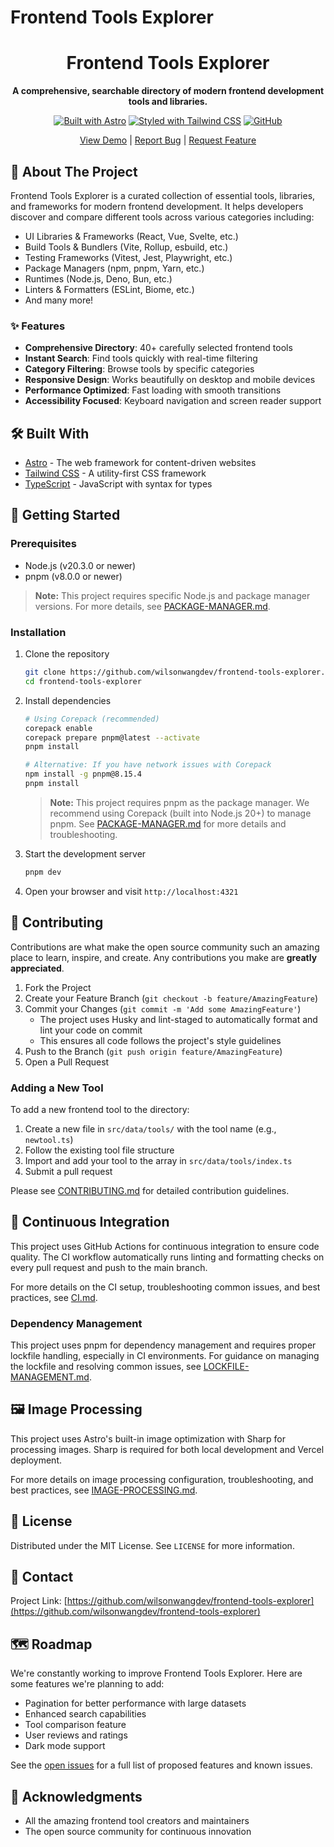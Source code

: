 # Frontend Tools Explorer

<div align="center">

# Frontend Tools Explorer

**A comprehensive, searchable directory of modern frontend development tools and libraries.**

[![Built with Astro](https://astro.badg.es/v2/built-with-astro/small.svg)](https://astro.build)
[![Styled with Tailwind CSS](https://img.shields.io/badge/Styled%20with-Tailwind%20CSS-06B6D4?logo=tailwindcss&logoColor=white)](https://tailwindcss.com)
[![GitHub](https://img.shields.io/github/license/wilsonwangdev/frontend-tools-explorer?color=blue)](https://github.com/wilsonwangdev/frontend-tools-explorer/blob/main/LICENSE)

[View Demo](https://frontend-tools-explorer.vercel.app) | [Report Bug](https://github.com/wilsonwangdev/frontend-tools-explorer/issues) | [Request Feature](https://github.com/wilsonwangdev/frontend-tools-explorer/pulls)

</div>

## 🚀 About The Project

Frontend Tools Explorer is a curated collection of essential tools, libraries, and frameworks for modern frontend development. It helps developers discover and compare different tools across various categories including:

- UI Libraries & Frameworks (React, Vue, Svelte, etc.)
- Build Tools & Bundlers (Vite, Rollup, esbuild, etc.)
- Testing Frameworks (Vitest, Jest, Playwright, etc.)
- Package Managers (npm, pnpm, Yarn, etc.)
- Runtimes (Node.js, Deno, Bun, etc.)
- Linters & Formatters (ESLint, Biome, etc.)
- And many more!

### ✨ Features

- **Comprehensive Directory**: 40+ carefully selected frontend tools
- **Instant Search**: Find tools quickly with real-time filtering
- **Category Filtering**: Browse tools by specific categories
- **Responsive Design**: Works beautifully on desktop and mobile devices
- **Performance Optimized**: Fast loading with smooth transitions
- **Accessibility Focused**: Keyboard navigation and screen reader support

## 🛠️ Built With

- [Astro](https://astro.build/) - The web framework for content-driven websites
- [Tailwind CSS](https://tailwindcss.com/) - A utility-first CSS framework
- [TypeScript](https://www.typescriptlang.org/) - JavaScript with syntax for types

## 🏁 Getting Started

### Prerequisites

- Node.js (v20.3.0 or newer)
- pnpm (v8.0.0 or newer)

> **Note:** This project requires specific Node.js and package manager versions. For more details, see [PACKAGE-MANAGER.md](./PACKAGE-MANAGER.md).

### Installation

1. Clone the repository

   ```sh
   git clone https://github.com/wilsonwangdev/frontend-tools-explorer.git
   cd frontend-tools-explorer
   ```

2. Install dependencies

   ```sh
   # Using Corepack (recommended)
   corepack enable
   corepack prepare pnpm@latest --activate
   pnpm install
   
   # Alternative: If you have network issues with Corepack
   npm install -g pnpm@8.15.4
   pnpm install
   ```

   > **Note:** This project requires pnpm as the package manager. We recommend using Corepack (built into Node.js 20+) to manage pnpm. See [PACKAGE-MANAGER.md](./PACKAGE-MANAGER.md) for more details and troubleshooting.

3. Start the development server

   ```sh
   pnpm dev
   ```

4. Open your browser and visit `http://localhost:4321`

## 🤝 Contributing

Contributions are what make the open source community such an amazing place to learn, inspire, and create. Any contributions you make are **greatly appreciated**.

1. Fork the Project
2. Create your Feature Branch (`git checkout -b feature/AmazingFeature`)
3. Commit your Changes (`git commit -m 'Add some AmazingFeature'`)
   - The project uses Husky and lint-staged to automatically format and lint your code on commit
   - This ensures all code follows the project's style guidelines
4. Push to the Branch (`git push origin feature/AmazingFeature`)
5. Open a Pull Request

### Adding a New Tool

To add a new frontend tool to the directory:

1. Create a new file in `src/data/tools/` with the tool name (e.g., `newtool.ts`)
2. Follow the existing tool file structure
3. Import and add your tool to the array in `src/data/tools/index.ts`
4. Submit a pull request

Please see [CONTRIBUTING.md](CONTRIBUTING.md) for detailed contribution guidelines.

## 🔄 Continuous Integration

This project uses GitHub Actions for continuous integration to ensure code quality. The CI workflow automatically runs linting and formatting checks on every pull request and push to the main branch.

For more details on the CI setup, troubleshooting common issues, and best practices, see [CI.md](./CI.md).

### Dependency Management

This project uses pnpm for dependency management and requires proper lockfile handling, especially in CI environments. For guidance on managing the lockfile and resolving common issues, see [LOCKFILE-MANAGEMENT.md](./LOCKFILE-MANAGEMENT.md).

## 🖼️ Image Processing

This project uses Astro's built-in image optimization with Sharp for processing images. Sharp is required for both local development and Vercel deployment.

For more details on image processing configuration, troubleshooting, and best practices, see [IMAGE-PROCESSING.md](./IMAGE-PROCESSING.md).

## 📝 License

Distributed under the MIT License. See `LICENSE` for more information.

## 📧 Contact

Project Link: [https://github.com/wilsonwangdev/frontend-tools-explorer](https://github.com/wilsonwangdev/frontend-tools-explorer)

## 🗺️ Roadmap

We're constantly working to improve Frontend Tools Explorer. Here are some features we're planning to add:

- Pagination for better performance with large datasets
- Enhanced search capabilities
- Tool comparison feature
- User reviews and ratings
- Dark mode support

See the [open issues](https://github.com/wilsonwangdev/frontend-tools-explorer/issues) for a full list of proposed features and known issues.

## 🙏 Acknowledgments

- All the amazing frontend tool creators and maintainers
- The open source community for continuous innovation
